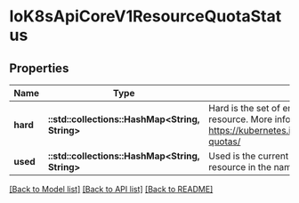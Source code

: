 # IoK8sApiCoreV1ResourceQuotaStatus

## Properties
Name | Type | Description | Notes
------------ | ------------- | ------------- | -------------
**hard** | **::std::collections::HashMap<String, String>** | Hard is the set of enforced hard limits for each named resource. More info: https://kubernetes.io/docs/concepts/policy/resource-quotas/ | [optional] 
**used** | **::std::collections::HashMap<String, String>** | Used is the current observed total usage of the resource in the namespace. | [optional] 

[[Back to Model list]](../README.md#documentation-for-models) [[Back to API list]](../README.md#documentation-for-api-endpoints) [[Back to README]](../README.md)



